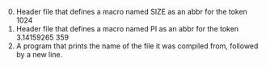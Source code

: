 0. Header file that defines a macro named SIZE as an abbr for the token 1024
1. Header file that defines a macro named PI as an abbr for the token 3.14159265
359
2. A program that prints the name of the file it was compiled from, followed by
a new line.
